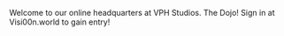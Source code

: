 Welcome to our online headquarters at VPH Studios. The Dojo! Sign in at Visi00n.world to gain entry!
